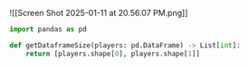![[Screen Shot 2025-01-11 at 20.56.07 PM.png]]

```Python
import pandas as pd

def getDataframeSize(players: pd.DataFrame) -> List[int]:
    return [players.shape[0], players.shape[1]]
```
